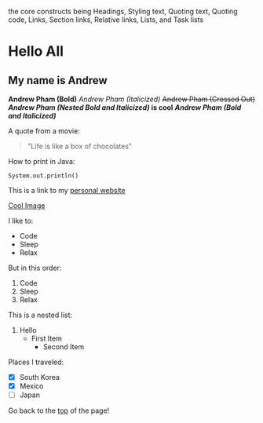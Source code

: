 the core constructs being Headings, Styling text, Quoting text, Quoting code, Links, Section links, Relative links, Lists, and Task lists

# Hello All
## My name is Andrew

**Andrew Pham (Bold)** 
*Andrew Pham (Italicized)* 
~~Andrew Pham (Crossed Out)~~ 
**_Andrew Pham (Nested Bold and Italicized)_ is cool** 
***Andrew Pham (Bold and Italicized)*** 

A quote from a movie:
> "Life is like a box of chocolates"

How to print in Java:
```
System.out.println()
```

This is a link to my [personal website](https://andrewdpham.github.io/) 

[Cool Image](dawnbringer.jpg)


I like to:
- Code
- Sleep
- Relax 

But in this order:
1. Code
2. Sleep
3. Relax

This is a nested list:
1. Hello
   - First Item
     - Second Item
     
Places I traveled:
- [x] South Korea
- [x] Mexico
- [ ] Japan

Go back to the [top](https://github.com/AndrewDPham/LabOne/blob/main/index.md#hello-all) of the page!
